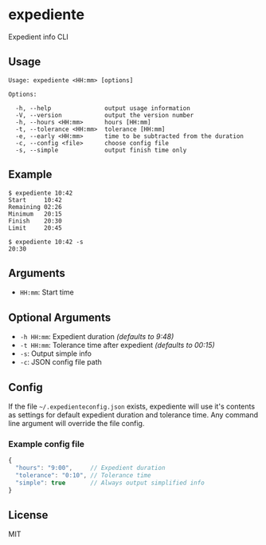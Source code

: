 # expediente
Expedient info CLI

## Usage ##
```
Usage: expediente <HH:mm> [options]

Options:

  -h, --help               output usage information
  -V, --version            output the version number
  -h, --hours <HH:mm>      hours [HH:mm]
  -t, --tolerance <HH:mm>  tolerance [HH:mm]
  -e, --early <HH:mm>      time to be subtracted from the duration
  -c, --config <file>      choose config file
  -s, --simple             output finish time only
```

## Example
```
$ expediente 10:42
Start     10:42
Remaining 02:26
Minimum   20:15
Finish    20:30
Limit     20:45

$ expediente 10:42 -s
20:30
```

## Arguments
- `HH:mm`: Start time

## Optional Arguments
- `-h HH:mm`: Expedient duration *(defaults to 9:48)*
- `-t HH:mm`: Tolerance time after expedient *(defaults to 00:15)*
- `-s`: Output simple info
- `-c`: JSON config file path

## Config
If the file `~/.expedienteconfig.json` exists, expediente will
use it's contents as settings for default expedient duration
and tolerance time. Any command line argument will override the file config.

### Example config file
```javascript
{
  "hours": "9:00",     // Expedient duration
  "tolerance": "0:10", // Tolerance time
  "simple": true       // Always output simplified info
}
```

## License
MIT
